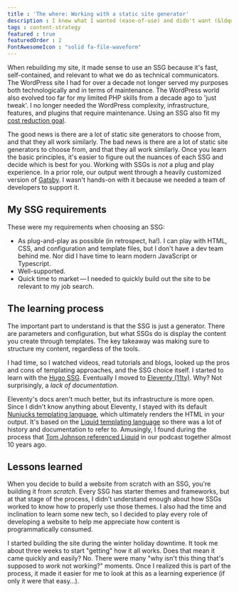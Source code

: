```yaml
---
title : 'The where: Working with a static site generator'
description : I knew what I wanted (ease-of-use) and didn't want (&ldquo;ease of use&rdquo;) when building a site with static site generators (SSGs).
tags : content-strategy
featured : true
featuredOrder : 2
FontAwesomeIcon : "solid fa-file-waveform"
---
```


When rebuilding my site, it made sense to use an SSG because it's fast, self-contained, and relevant to what we do as technical communicators. The WordPress site I had for over a decade not longer served my purposes both technologically and in terms of maintenance. The WordPress world also evolved too far for my limited PHP skills from a decade ago to 'just tweak'. I no longer needed the WordPress complexity, infrastructure, features, and plugins that require maintenance. Using an SSG also fit my [cost reduction goal](/content/static-site-transformation/why/).

The good news is there are a lot of static site generators to choose from, and that they all work similarly. The bad news is there are a lot of static site generators to choose from, and that they all work similarly. Once you learn the basic principles, it's easier to figure out the nuances of each SSG and decide which is best for you. Working with SSGs is *not* a plug and play experience. In a prior role, our output went through a heavily customized version of [Gatsby](https://gatsbyjs.com). I wasn't hands-on with it because we needed a team of developers to support it.

## My SSG requirements

These were my requirements when choosing an SSG:

- As plug-and-play as possible (in retrospect, ha!). I can play with HTML, CSS, and configuration and template files, but I don't have a dev team behind me. Nor did I have time to learn modern JavaScript or Typescript.
- Well-supported.
- Quick time to market&thinsp;&mdash;&thinsp;I needed to quickly build out the site to be relevant to my job search.

## The learning process

The important part to understand is that the SSG is just a generator. There are parameters and configuration, but what SSGs do is display the content you create through templates. The key takeaway was making sure to structure my content, regardless of the tools.

I had time, so I watched videos, read tutorials and blogs, looked up the pros and cons of templating approaches, and the SSG choice itself. I started to learn with the [Hugo SSG](https://gohugo.io/). Eventually I moved to [Eleventy (11ty)](https://eleventy.dev). Why? Not surprisingly, a *lack of documentation*.

Eleventy's docs aren't much better, but its infrastructure is more open. Since I didn't know anything about Eleventy, I stayed with its default [Nunjucks templating language](https://mozilla.github.io/nunjucks/), which ultimately renders the HTML in your output. It's based on the [Liquid templating language](https://liquidjs.com/index.html) so there was a lot of history and documentation to refer to. Amusingly, I found during the process that [Tom Johnson referenced Liquid](/podcasts/content-content-podcast-episode-4-curse-of-knowledge-with-tom-johnson/) in our podcast together almost 10 years ago.

## Lessons learned

When you decide to build a website from scratch with an SSG, you're building it from *scratch*. Every SSG has starter themes and frameworks, but at that stage of the process, I didn't understand enough about how SSGs worked to know how to properly use those themes. I also had the time and inclination to learn some new tech, so I decided to play every role of developing a website to help me appreciate how content is programmatically consumed.

I started building the site during the winter holiday downtime. It took me about three weeks to start "getting" how it all works. Does that mean it came quickly and easily? No. There were many "why isn't this thing that's supposed to *work* not working?" moments. Once I realized this is part of the process, it made it easier for me to look at this as a learning experience (if only it were that easy&hellip;).
